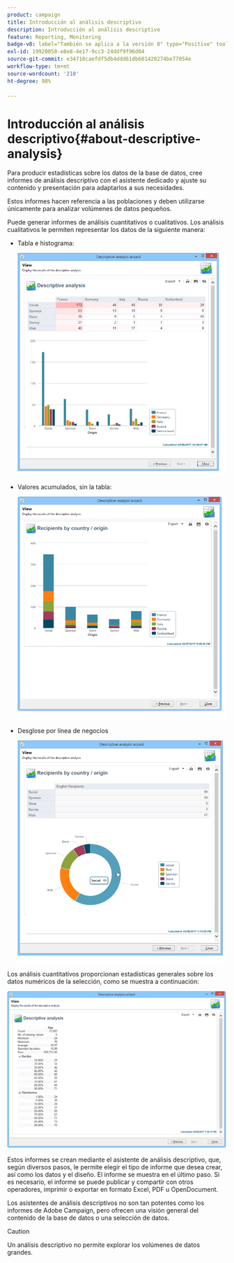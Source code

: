 ```yaml
---
product: campaign
title: Introducción al análisis descriptivo
description: Introducción al análisis descriptivo
feature: Reporting, Monitoring
badge-v8: label="También se aplica a la versión 8" type="Positive" tooltip="También se aplica a Campaign v8"
exl-id: 19920058-e8e8-4e17-9cc3-24ddf9f96d04
source-git-commit: e34718caefdf5db4ddd61db601420274be77054e
workflow-type: tm+mt
source-wordcount: '210'
ht-degree: 98%

---
```


# Introducción al análisis descriptivo{#about-descriptive-analysis}



Para producir estadísticas sobre los datos de la base de datos, cree informes de análisis descriptivo con el asistente dedicado y ajuste su contenido y presentación para adaptarlos a sus necesidades.

Estos informes hacen referencia a las poblaciones y deben utilizarse únicamente para analizar volúmenes de datos pequeños.

Puede generar informes de análisis cuantitativos o cualitativos. Los análisis cualitativos le permiten representar los datos de la siguiente manera:

* Tabla e histograma:

  ![](assets/reporting_descriptive_sample_1.png)

* Valores acumulados, sin la tabla:

  ![](assets/reporting_descriptive_sample_3.png)

* Desglose por línea de negocios

  ![](assets/reporting_descriptive_sample_2.png)

Los análisis cuantitativos proporcionan estadísticas generales sobre los datos numéricos de la selección, como se muestra a continuación:

![](assets/reporting_descriptive_quantitative_sample.png)

Estos informes se crean mediante el asistente de análisis descriptivo, que, según diversos pasos, le permite elegir el tipo de informe que desea crear, así como los datos y el diseño. El informe se muestra en el último paso. Si es necesario, el informe se puede publicar y compartir con otros operadores, imprimir o exportar en formato Excel, PDF u OpenDocument.

Los asistentes de análisis descriptivos no son tan potentes como los informes de Adobe Campaign, pero ofrecen una visión general del contenido de la base de datos o una selección de datos.

>[!CAUTION]
>
>Un análisis descriptivo no permite explorar los volúmenes de datos grandes.
